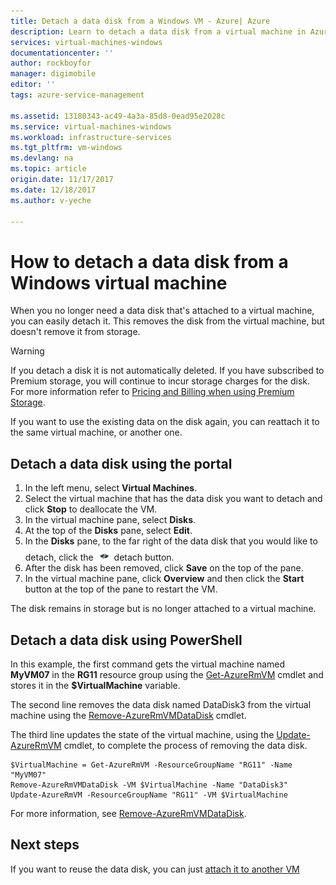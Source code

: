 ```yaml
---
title: Detach a data disk from a Windows VM - Azure| Azure
description: Learn to detach a data disk from a virtual machine in Azure using the Resource Manager deployment model.
services: virtual-machines-windows
documentationcenter: ''
author: rockboyfor
manager: digimobile
editor: ''
tags: azure-service-management

ms.assetid: 13180343-ac49-4a3a-85d8-0ead95e2028c
ms.service: virtual-machines-windows
ms.workload: infrastructure-services
ms.tgt_pltfrm: vm-windows
ms.devlang: na
ms.topic: article
origin.date: 11/17/2017
ms.date: 12/18/2017
ms.author: v-yeche

---
```

# How to detach a data disk from a Windows virtual machine
When you no longer need a data disk that's attached to a virtual machine, you can easily detach it. This removes the disk from the virtual machine, but doesn't remove it from storage.

> [!WARNING]
> If you detach a disk it is not automatically deleted. If you have subscribed to Premium storage, you will continue to incur storage charges for the disk. For more information refer to [Pricing and Billing when using Premium Storage](premium-storage.md#pricing-and-billing).
>
>

If you want to use the existing data on the disk again, you can reattach it to the same virtual machine, or another one.

## Detach a data disk using the portal

1. In the left menu, select **Virtual Machines**.
2. Select the virtual machine that has the data disk you want to detach and click **Stop** to deallocate the VM.
3. In the virtual machine pane, select **Disks**.
4. At the top of the **Disks** pane, select **Edit**.
5. In the **Disks** pane, to the far right of the data disk that you would like to detach, click the ![Detach button image](./media/detach-disk/detach.png) detach button.
5. After the disk has been removed, click **Save** on the top of the pane.
6. In the virtual machine pane, click **Overview** and then click the **Start** button at the top of the pane to restart the VM.

The disk remains in storage but is no longer attached to a virtual machine.

## Detach a data disk using PowerShell
In this example, the first command gets the virtual machine named **MyVM07** in the **RG11** resource group using the [Get-AzureRmVM](https://docs.microsoft.com/powershell/module/azurerm.compute/update-azurermvm) cmdlet and stores it in the **$VirtualMachine** variable.

The second line removes the data disk named DataDisk3 from the virtual machine using the [Remove-AzureRmVMDataDisk](https://docs.microsoft.com/powershell/module/azurerm.compute/remove-azurermvmdatadisk) cmdlet.

The third line updates the state of the virtual machine, using the [Update-AzureRmVM](https://docs.microsoft.com/powershell/module/azurerm.compute/update-azurermvm) cmdlet, to complete the process of removing the data disk.

```azurepowershell-interactive
$VirtualMachine = Get-AzureRmVM -ResourceGroupName "RG11" -Name "MyVM07"
Remove-AzureRmVMDataDisk -VM $VirtualMachine -Name "DataDisk3"
Update-AzureRmVM -ResourceGroupName "RG11" -VM $VirtualMachine
```

For more information, see [Remove-AzureRmVMDataDisk](https://docs.microsoft.com/powershell/module/azurerm.compute/remove-azurermvmdatadisk).

## Next steps
If you want to reuse the data disk, you can just [attach it to another VM](attach-managed-disk-portal.md?toc=%2fvirtual-machines%2fwindows%2ftoc.json)
<!--Update_Description: update meta properties, wording update, update cmdlet-->